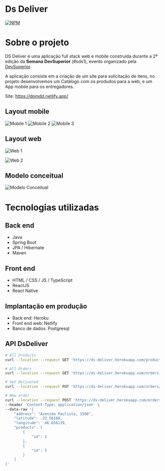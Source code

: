 # Ds Deliver 
[![NPM](https://img.shields.io/npm/l/react)](https://github.com/marcostorres89/dsdeliver-sds2/blob/main/LICENSE)

# Sobre o projeto

DS Deliver é uma aplicação full stack web e mobile construída durante a 2ª edição da **Semana DevSuperior** (#sds1), evento organizado pela [DevSuperior](https://devsuperior.com "Site da DevSuperior").

A aplicação consiste em a criação de um site para solicitação de itens, no projeto desenvolvemos um Catálogo com os produdos para a web, e um App mobile para os entregadores.

Site: https://domdd.netlify.app/

## Layout mobile
![Mobile 1](https://github.com/marcostorres89/assets/blob/main/projects/dedeliver/Tela%20Home%20Page%20Mobile.PNG)
![Mobile 2](https://github.com/marcostorres89/assets/blob/main/projects/dedeliver/Tela%20Pedidos%20Mobile.PNG)
![Mobile 3](https://github.com/marcostorres89/assets/blob/main/projects/dedeliver/Tela%20Confirma%C3%A7%C3%A3o%20Mobile.PNG)

## Layout web
![Web 1](https://github.com/marcostorres89/assets/blob/main/projects/dedeliver/Tela%20Home%20Page%20Web.PNG)

![Web 2](https://github.com/marcostorres89/assets/blob/main/projects/dedeliver/Tela%20Cat%C3%A1logo%20Web.PNG)

## Modelo conceitual
![Modelo Conceitual](https://github.com/marcostorres89/assets/blob/main/projects/dedeliver/modelo-conceitual.png)

# Tecnologias utilizadas
## Back end
- Java
- Spring Boot
- JPA / Hibernate
- Maven
## Front end
- HTML / CSS / JS / TypeScript
- ReactJS
- React Native
## Implantação em produção
- Back end: Heroku
- Front end web: Netlify
- Banco de dados: Postgresql

## API DsDeliver
```bash
# All Products
curl --location --request GET 'https://ds-deliver.herokuapp.com/products'

# All Orders
curl --location --request GET 'https://ds-deliver.herokuapp.com/orders'

# Set Delivered
curl --location --request PUT 'https://ds-deliver.herokuapp.com/orders/3/delivered'

# New order
curl --location --request POST 'https://ds-deliver.herokuapp.com/orders' \
--header 'Content-Type: application/json' \
--data-raw '{
    "address": "Avenida Paulista, 1500",
    "latitude": -23.56168,
    "longitude": -46.656139,
    "products": [
        {
            "id": 2
        },
        {
            "id": 5
        }
    ]         
}'
```
